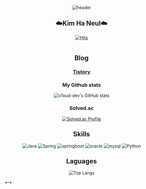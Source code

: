 <div align="center">
  
  ![header](https://capsule-render.vercel.app/api?type=waving&text=Welcome!&fontSize=40&fontAlign=85)
<br/>
<!--<img width="100%" src="https://user-images.githubusercontent.com/80378085/150538122-d0c8472f-4b8c-4544-a35c-27c398234308.gif"/>-->
<h2>☁️Kim Ha Neul☁️</h2>

[![Hits](https://hits.seeyoufarm.com/api/count/incr/badge.svg?url=https%3A%2F%2Fgithub.com%2Fc1oud-dev&count_bg=%235BB815&title_bg=%234EB6E2&icon=&icon_color=%23A6A6A6&title=hits&edge_flat=false)](https://hits.seeyoufarm.com)
<br/>
<br/>
<h2>Blog</h2>

### [Tistory](https://dev-cloud.tistory.com/)

<h3>My Github stats</h3>

![c1oud-dev's GitHub stats](https://github-readme-stats.vercel.app/api?username=c1oud-dev&hide_title=true&show_icons=true&include_all_commits=true&disable_animations=true&theme=vue)

<h3>Solved.ac</h3>

[![Solved.ac Profile](http://mazassumnida.wtf/api/v2/generate_badge?boj=gksmf4165)](https://solved.ac/gksmf4165/)

<!-- ![c1oud-dev's GitHub stats](https://github-readme-stats.vercel.app/api?username=c1oud-dev&show_icons=true&theme=dark)    [![Solved.ac Profile](http://mazassumnida.wtf/api/v2/generate_badge?boj=gksmf4165)](https://solved.ac/gksmf4165/)-->

<h2>Skills</h2>

![Java](https://img.shields.io/badge/Java-007396.svg?&style=for-the-badge&logo=Java&logoColor=white) ![Spring](https://img.shields.io/badge/Spring-6DB33F.svg?&style=for-the-badge&logo=Spring&logoColor=white)  ![springboot](https://img.shields.io/badge/springboot-6DB33F.svg?&style=for-the-badge&logo=springboot&logoColor=white)  ![oracle](https://img.shields.io/badge/oracle-F80000.svg?&style=for-the-badge&logo=oracle&logoColor=white)  ![mysql](https://img.shields.io/badge/mysql-4479A1.svg?&style=for-the-badge&logo=mysql&logoColor=white)  ![Python](https://img.shields.io/badge/Python-3776AB.svg?&style=for-the-badge&logo=Python&logoColor=white)  


<h2>Laguages</h2>

![Top Langs](https://github-readme-stats.vercel.app/api/top-langs/?username=c1oud-dev&layout=compact&theme=dark)

</div>
<-->
